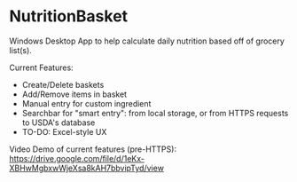 # NutritionBasket 
Windows Desktop App to help calculate daily nutrition based off of grocery list(s).

Current Features: 
- Create/Delete baskets
- Add/Remove items in basket
- Manual entry for custom ingredient
- Searchbar for "smart entry": from local storage, or from HTTPS requests to USDA's database
- TO-DO: Excel-style UX

Video Demo of current features (pre-HTTPS): https://drive.google.com/file/d/1eKx-XBHwMgbxwWjeXsa8kAH7bbvipTyd/view
